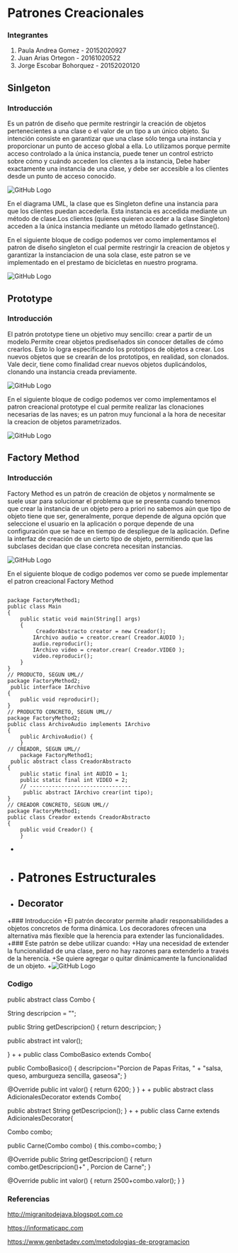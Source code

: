 # Patrones Creacionales

### Integrantes
1. Paula Andrea Gomez - 20152020927
2. Juan Arias Ortegon - 20161020522
3. Jorge Escobar Bohorquez - 20152020120

## Sinlgeton
### Introducción 
Es un patrón de diseño que permite restringir la creación de objetos pertenecientes a una clase o el valor de un tipo a un único objeto. Su intención consiste en garantizar que una clase sólo tenga una instancia y proporcionar un punto de acceso global a ella. Lo utilizamos porque permite acceso controlado a la única instancia, puede tener un control estricto sobre cómo y cuándo acceden los clientes a la instancia, Debe haber exactamente una instancia de una clase, y debe ser accesible a los clientes desde un punto de acceso conocido.

![GitHub Logo](https://github.com/paulagomez05/PatronesCreacionales/blob/master/2.png)

En el diagrama UML, la clase que es Singleton define una instancia para que los clientes puedan accederla. Esta instancia es accedida mediante un método de clase.Los clientes (quienes quieren acceder a la clase Singleton) acceden a la única instancia mediante un método llamado getInstance().

En el siguiente bloque de codigo podemos ver como implementamos el patron de diseño singleton el cual permite restringir la creacion de objetos y garantizar la instanciacion de una sola clase, este patron se ve implementado en el prestamo de bicicletas en nuestro programa.

![GitHub Logo](https://github.com/paulagomez05/PatronesCreacionales/blob/master/1.png)

## Prototype
### Introducción
El patrón prototype tiene un objetivo muy sencillo: crear a partir de un modelo.Permite crear objetos prediseñados sin conocer detalles de cómo crearlos. Esto lo logra especificando los prototipos de objetos a crear. Los nuevos objetos que se crearán de los prototipos, en realidad, son clonados. Vale decir, tiene como finalidad crear nuevos objetos duplicándolos, clonando una instancia creada previamente.

![GitHub Logo](https://github.com/paulagomez05/PatronesCreacionales/blob/master/prototype.gif)

En el siguiente bloque de codigo podemos ver como implementamos el patron creacional prototype el cual permite realizar las clonaciones necesarias de las naves; es un patron muy funcional a la hora de necesitar la creacion de objetos parametrizados.

![GitHub Logo](https://github.com/paulagomez05/JuegoPrototype/blob/master/3.png)

## Factory Method
### Introducción

Factory Method es un patrón de creación de objetos y normalmente se suele usar para solucionar el problema que se presenta cuando tenemos que crear la instancia de un objeto pero a priori no sabemos aún que tipo de objeto tiene que ser, generalmente, porque depende de alguna opción que seleccione el usuario en la aplicación o porque depende de una configuración que se hace en tiempo de despliegue de la aplicación. Define la interfaz de creación de un cierto tipo de objeto, permitiendo que las subclases decidan que clase concreta necesitan instancias.

![GitHub Logo](https://github.com/paulagomez05/PatronesCreacionales/blob/master/factory.jpg)

En el siguiente bloque de codigo podemos ver como se puede implementar el patron creacional Factory Method 

<pre><code>
package FactoryMethod1;
public class Main
{
    public static void main(String[] args)
    {
         CreadorAbstracto creator = new Creador();
        IArchivo audio = creator.crear( Creador.AUDIO );
        audio.reproducir();
        IArchivo video = creator.crear( Creador.VIDEO );
        video.reproducir();
    }
}
// PRODUCTO, SEGUN UML//
package FactoryMethod2;
 public interface IArchivo
{
    public void reproducir();
}
// PRODUCTO CONCRETO, SEGUN UML//
package FactoryMethod2;
public class ArchivoAudio implements IArchivo
{
    public ArchivoAudio() {
    }
// CREADOR, SEGUN UML//    
    package FactoryMethod1;
 public abstract class CreadorAbstracto
{
    public static final int AUDIO = 1;
    public static final int VIDEO = 2;
    // --------------------------------
     public abstract IArchivo crear(int tipo);
}
// CREADOR CONCRETO, SEGUN UML// 
package FactoryMethod1;
public class Creador extends CreadorAbstracto
{
    public void Creador() {
    }
</code></pre>
+ 
+ # Patrones Estructurales
+ ## Decorator
+### Introducción 
+El patrón decorator permite añadir responsabilidades a objetos concretos de forma dinámica. Los decoradores ofrecen una alternativa más flexible que la herencia para extender las funcionalidades.
+### Este patrón se debe utilizar cuando:
+Hay una necesidad de extender la funcionalidad de una clase, pero no hay razones para extenderlo a través de la herencia.
+Se quiere agregar o quitar dinámicamente la funcionalidad de un objeto.
+![GitHub Logo](https://lh6.googleusercontent.com/vIoskk-tgi1crMhB0O-Cd3lQZwpYOEfs8_tPxCvTC5hK0yHjlIXHDIVLJa-gwRhoesr-BLI-nUhctVOn1FUAD6XWOVKtQNzUoZ8nayfwYarmy5JkpQ)
### Codigo
public abstract class Combo {
  
 String descripcion = "";
  
 public String getDescripcion() 
 {
  return descripcion;
 }
 
 public abstract int valor();
 
}
+
+
public class ComboBasico extends Combo{
 
 public ComboBasico() {
  descripcion="Porcion de Papas Fritas, " +
   "salsa, queso, amburgueza sencilla, gaseosa";
 }
  
 @Override
 public int valor() {
  return 6200;
 }
}
+
+
public abstract class AdicionalesDecorator extends Combo{
 
 public abstract String getDescripcion();
}
+
+
public class Carne extends AdicionalesDecorator{
 
 Combo combo;
  
 public Carne(Combo combo)
 {
  this.combo=combo; 
 }
  
 @Override
 public String getDescripcion() {
  return combo.getDescripcion()+" , Porcion de Carne";
 }
 
 @Override
 public int valor() {
  return 2500+combo.valor();
 }
}

### Referencias
 http://migranitodejava.blogspot.com.co 

 https://informaticapc.com 
 
 https://www.genbetadev.com/metodologias-de-programacion
